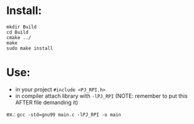 # Install:
```
mkdir Build
cd Build
cmake ../
make
sudo make install
```

# Use:
- in your project `#include <PJ_RPI.h>`
- in compiler attach library with `-lPJ_RPI` (NOTE: remember to put this AFTER file demanding it)



ex.: `gcc -std=gnu99 main.c -lPJ_RPI -o main`